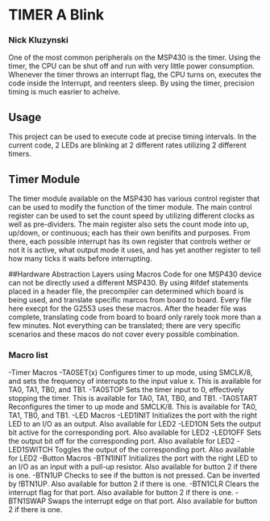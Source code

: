 # TIMER A Blink

### Nick Kluzynski

One of the most common peripherals on the MSP430 is the timer. Using the timer, the CPU can be shut off and run with very little power consumption. Whenever the timer throws an interrupt flag, the CPU turns on, executes the code inside the Interrupt, and reenters sleep. By using the timer, precision timing is much easrier to acheive.

## Usage
This project can be used to execute code at precise timing intervals. In the current code, 2 LEDs are blinking at 2 different rates utilizing 2 different timers.



## Timer Module

The timer module available on the MSP430 has various control register that can be used to modify the function of the timer module. The main control register can be used to set the count speed by utilizing different clocks as well as pre-dividers. The main register also sets the count mode into up, up/down, or continuous; each has their own benifits and purposes. From there, each possible interrupt has its own register that controls wether or not it is active, what output mode it uses, and has yet another register to tell how many ticks it waits before interrupting.

##Hardware Abstraction Layers using Macros
Code for one MSP430 device can not be directly used a different MSP430. By using #ifdef statements placed in a header file, the precompiler can determined which board is being used, and translate specific marcos from board to board. Every file here execpt for the G2553 uses these macros. After the header file was complete, translating code from board to board only rarely took more than a few minutes.  Not everything can be translated; there are very specific scenarios and these macos do not cover every possible combination.

### Macro list
-Timer Macros
	-TA0SET(x) Configures timer to up mode, using SMCLK/8, and sets the frequency of interrupts to the input value x. This is available for TA0, TA1, TB0, and TB1.
	-TA0STOP   Sets the timer input to 0, effectively stopping the timer. This is available for TA0, TA1, TB0, and TB1.
	-TA0START  Reconfigures the timer to up mode and SMCLK/8. This is available for TA0, TA1, TB0, and TB1.
-LED Macros
	-LED1INIT  Initializes the port with the right LED to an I/O as an output. Also available for LED2
	-LED1ON    Sets the output bit active for the corresponding port. Also available for LED2
	-LED1OFF   Sets the output bit off for the corresponding port. Also available for LED2
	-LED1SWITCH Toggles the output of the corresponding port. Also available for LED2
-Button Macros
	-BTN1INIT Initializes the port with the right LED to an I/O as an input with a pull-up resistor. Also available for button 2 if there is one.
	-BTN1UP Checks to see if the button is not pressed. Can be inverted by !BTN1UP. Also available for button 2 if there is one.
	-BTN1CLR Clears the interrupt flag for that port. Also available for button 2 if there is one.
	-BTN1SWAP Swaps the interrupt edge on that port. Also available for button 2 if there is one.





